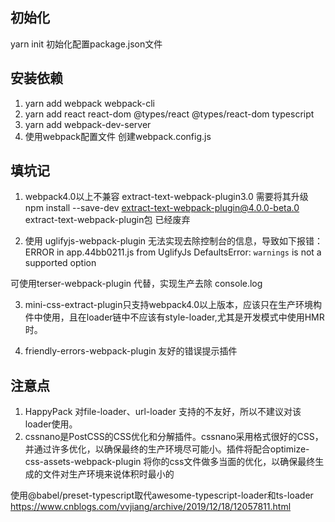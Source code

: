 ## 初始化
  yarn init  初始化配置package.json文件 
## 安装依赖
  1. yarn add webpack webpack-cli   
  2. yarn add react react-dom @types/react @types/react-dom typescript
  3. yarn add webpack-dev-server
  4. 使用webpack配置文件 创建webpack.config.js 
## 填坑记
  1. webpack4.0以上不兼容 extract-text-webpack-plugin3.0  需要将其升级  npm install --save-dev extract-text-webpack-plugin@4.0.0-beta.0   
  extract-text-webpack-plugin包  已经废弃

  2. 使用 uglifyjs-webpack-plugin 无法实现去除控制台的信息，导致如下报错： 
      ERROR in app.44bb0211.js from UglifyJs
      DefaultsError: `warnings` is not a supported option

  可使用terser-webpack-plugin 代替，实现生产去除 console.log

  3. mini-css-extract-plugin只支持webpack4.0以上版本，应该只在生产环境构件中使用，且在loader链中不应该有style-loader,尤其是开发模式中使用HMR时。

  4. friendly-errors-webpack-plugin 友好的错误提示插件

## 注意点
  1. HappyPack 对file-loader、url-loader 支持的不友好，所以不建议对该loader使用。
  2. cssnano是PostCSS的CSS优化和分解插件。cssnano采用格式很好的CSS，并通过许多优化，以确保最终的生产环境尽可能小。插件将配合optimize-css-assets-webpack-plugin 将你的css文件做多当面的优化，以确保最终生成的文件对生产环境来说体积时最小的


  使用@babel/preset-typescript取代awesome-typescript-loader和ts-loader  https://www.cnblogs.com/vvjiang/archive/2019/12/18/12057811.html